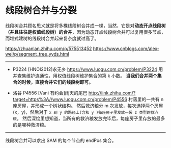 # 线段树合并与分裂

线段树合并顾名思义就是将多棵线段树合并成一棵，当然，它是对**动态开点线段树（并且往往是权值线段树）的合并**，因为动态开点线段树合并可以复用很多节点，而堆式建树的线段树合并起来复杂度就过高了。

https://zhuanlan.zhihu.com/p/575513452
https://www.cnblogs.com/alex-wei/p/segment_tree_yyds.html

---

- P3224 [HNOI2012]永无乡
  https://www.luogu.com.cn/problem/P3224
  用并查集维护连通性，用权值线段树维护集合的第 k 小数。
  **当我们合并两个集合的时候，直接合并它们的线段树即可。**

- 洛谷 P4556 [Vani 有约会]雨天的尾巴
  http://link.zhihu.com/?target=https%3A//www.luogu.com.cn/problem/P4556
  村落里的一共有 n 座房屋，并形成一个树状结构。
  然后救济粮分 m 次发放，每次选择两个房屋(x，y)，然后对于 `x 到 y 的路径上(含和 y )每座房子里发放一袋 z 类型的救济粮`。
  然后深绘里想知道，当所有的救济粮发放完毕后，每座房子里存放的最多的是哪种救济粮。

---

线段树合并可以求出 SAM 的每个节点的 endPos 集合。
